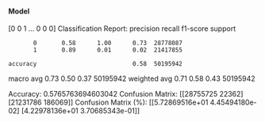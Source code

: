 #### Model
[0 0 1 ... 0 0 0]
Classification Report:
              precision    recall  f1-score   support

           0       0.58      1.00      0.73  28778087
           1       0.89      0.01      0.02  21417855

    accuracy                           0.58  50195942
   macro avg       0.73      0.50      0.37  50195942
weighted avg       0.71      0.58      0.43  50195942

Accuracy: 0.5765763694603042
Confusion Matrix:
[[28755725    22362]
 [21231786   186069]]
Confusion Matrix (%):
[[5.72869516e+01 4.45494180e-02]
 [4.22978136e+01 3.70685343e-01]]
